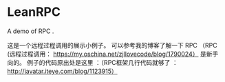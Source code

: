 # LeanRPC
 A demo of RPC . 
 
这是一个远程过程调用的展示小例子。 
可以参考我的博客了解一下 RPC  （RPC (远程过程调用： https://my.oschina.net/zjllovecode/blog/1790024）
是新手向的。
例子的代码原出处是这里 ：（RPC框架几行代码就够了 ：http://javatar.iteye.com/blog/1123915）
